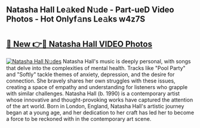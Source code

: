 ## Natasha Hall Le𝚊ked N𝚞de - Part-ueD Video Photos - Hot Onlyf𝚊ns Le𝚊ks w4z7S

# <h2><a href="http://ac49437.deff.icu/?id=Natasha+Hall">🔗 New 👉🔴 Natasha Hall VIDEO Photos</a></h2>

[![Natasha Hall N𝚞des](https://i.imgur.com/rIISA9y.gif)](http://ac49437.deff.icu/?id=Natasha+Hall)
Natasha Hall's music is deeply personal, with songs that delve into the complexities of mental health. Tracks like "Pool Party" and "Softly" tackle themes of anxiety, depression, and the desire for connection. She bravely shares her own struggles with these issues, creating a space of empathy and understanding for listeners who grapple with similar challenges. Natasha Hall (b. 1990) is a contemporary artist whose innovative and thought-provoking works have captured the attention of the art world. Born in London, England, Natasha Hall's artistic journey began at a young age, and her dedication to her craft has led her to become a force to be reckoned with in the contemporary art scene.
